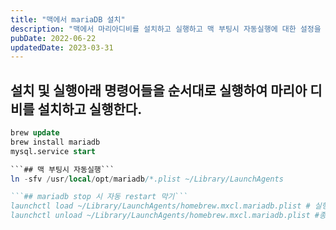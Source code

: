 ```yaml
---
title: "맥에서 mariaDB 설치"
description: "맥에서 마리아디비를 설치하고 실행하고 맥 부팅시 자동실행에 대한 설정을 어떻게 하는지 마리아디비 중지시 자동으로 리스타트를 어떻게 막는지 설명합니다."
pubDate: 2022-06-22
updatedDate: 2023-03-31
---
```


## 설치 및 실행아래 명령어들을 순서대로 실행하여 마리아 디비를 설치하고 실행한다.

```sql
brew update
brew install mariadb
mysql.service start

```## 맥 부팅시 자동실행```
ln -sfv /usr/local/opt/mariadb/*.plist ~/Library/LaunchAgents

```## mariadb stop 시 자동 restart 막기```
launchctl load ~/Library/LaunchAgents/homebrew.mxcl.mariadb.plist # 실행하기
launchctl unload ~/Library/LaunchAgents/homebrew.mxcl.mariadb.plist #종료하기

```